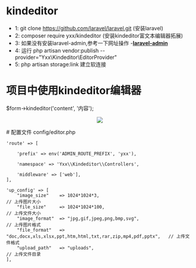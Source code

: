 # kindeditor
- 1: git clone https://github.com/laravel/laravel.git  (安装laravel)
- 2: composer require yxx/kindeditor (安装kindeditor富文本编辑器拓展)
- 3: 如果没有安装laravel-admin,参考一下网址操作 -**[laravel-admin](https://laravel-admin.org/docs/zh/installation)**
- 4: 运行 php artisan vendor:publish --provider="Yxx\Kindeditor\EditorProvider"
- 5: php artisan storage:link  建立软连接

# 项目中使用kindeditor编辑器
  $form->kindeditor('content', '内容');
  <p align="center"><img src="https://www.zkteco.com/en/uploads/image/20190521/946baff44e77c6a54a019ad28ada86f9.jpg"></p>
# 配置文件
config/editor.php



    'route' => [

        'prefix' => env('ADMIN_ROUTE_PREFIX', 'yxx'),

        'namespace' => 'Yxx\\Kindeditor\\Controllers',

        'middleware' => ['web'],
    ],

    'up_config' => [
        "image_size"    => 1024*1024*3,                                                 // 上传图片大小
        "file_size"     => 1024*1024*100,                                               // 上传文件大小
        "image_format"  => "jpg,gif,jpeg,png,bmp,svg",                                  // 上传图片格式
        "file_format"   => "doc,docx,xls,xlsx,ppt,htm,html,txt,rar,zip,mp4,pdf,pptx",   // 上传文件格式
        "upload_path"   => "uploads",                                                   // 上传文件目录
    ],



